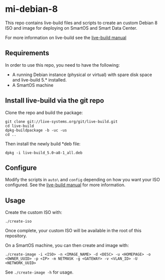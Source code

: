 # mi-debian-8

This repo contains live-build files and scripts to create an custom Debian 8 
ISO and image for deploying on SmartOS and Smart Data Center.

For more information on live-build see the [live-build manual](http://live.debian.net/manual/current/index.en.html)

## Requirements

In order to use this repo, you need to have the following:

 * A running Debian instance (physical or virtual) with spare disk space and  live-build 5.* installed.
 * A SmartOS machine

 
## Install live-build via the git repo

Clone the repo and build the package:
```
git clone git://live-systems.org/git/live-build.git
cd live-build
dpkg-buildpackage -b -uc -us
cd ..
```

Then install the newly build *deb file:

```
dpkg -i live-build_5.0~a8-1_all.deb
```

## Configure

Modify the scripts in `auto\` and `config` depending on how you want your ISO configured. See the [live-build manual](http://live-systems.org/manual/stable/html/live-manual.en.html) for more information.


## Usage

Create the custom ISO with:

```
./create-iso
```
Once complete, your custom ISO will be available in the root of this repository.

On a SmartOS machine, you can then create and image with:

```
./create-image -i <ISO> -n <IMAGE_NAME> -d <DESC> -u <HOMEPAGE> -o <OWNER_UUID> -p <IP> -m NETMASK -g <GATEWAY> -v <VLAN_ID> -U <NETWORK_UUID>
```
See `./create-image -h` for usage.
